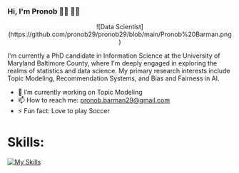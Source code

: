 ### Hi, I'm Pronob 👋🏾 👨‍💻
<p align="center">![Data Scientist](https://github.com/pronob29/pronob29/blob/main/Pronob%20Barman.png)

I'm currently a PhD candidate in Information Science at the University of Maryland Baltimore County, where I'm deeply engaged in exploring the realms of statistics and data science. My primary research interests include Topic Modeling, Recommendation Systems, and Bias and Fairness in AI. 

- 🔭 I’m currently working on Topic Modeling 
- 📫 How to reach me: pronob.barman29@gmail.com 
- ⚡ Fun fact: Love to play Soccer

# Skills:
[![My Skills](https://skillicons.dev/icons?i=py,r,git,github,linkedin,devto,java,tensorflow,pytorch,powershell,postgres,octave,mysql,md,matlab,js,html,css,discord,vscode)](https://skillicons.dev)



